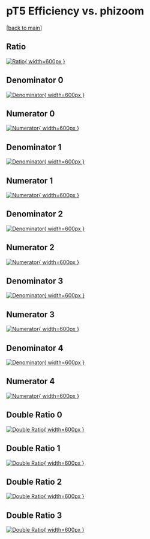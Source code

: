 # pT5 Efficiency vs. phizoom

[[back to main](./)]



## Ratio

[![Ratio](../mtv/var/pT5_loweta_0_1_eff_phizoom.png){ width=600px }](../mtv/var/pT5_loweta_0_1_eff_phizoom.pdf)

## Denominator 0

[![Denominator](../mtv/den/pT5_loweta_0_1_eff_phizoom_den0.png){ width=600px }](../mtv/den/pT5_loweta_0_1_eff_phizoom_den0.pdf)

## Numerator 0

[![Numerator](../mtv/num/pT5_loweta_0_1_eff_phizoom_num0.png){ width=600px }](../mtv/num/pT5_loweta_0_1_eff_phizoom_num0.pdf)

## Denominator 1

[![Denominator](../mtv/den/pT5_loweta_0_1_eff_phizoom_den1.png){ width=600px }](../mtv/den/pT5_loweta_0_1_eff_phizoom_den1.pdf)

## Numerator 1

[![Numerator](../mtv/num/pT5_loweta_0_1_eff_phizoom_num1.png){ width=600px }](../mtv/num/pT5_loweta_0_1_eff_phizoom_num1.pdf)

## Denominator 2

[![Denominator](../mtv/den/pT5_loweta_0_1_eff_phizoom_den2.png){ width=600px }](../mtv/den/pT5_loweta_0_1_eff_phizoom_den2.pdf)

## Numerator 2

[![Numerator](../mtv/num/pT5_loweta_0_1_eff_phizoom_num2.png){ width=600px }](../mtv/num/pT5_loweta_0_1_eff_phizoom_num2.pdf)

## Denominator 3

[![Denominator](../mtv/den/pT5_loweta_0_1_eff_phizoom_den3.png){ width=600px }](../mtv/den/pT5_loweta_0_1_eff_phizoom_den3.pdf)

## Numerator 3

[![Numerator](../mtv/num/pT5_loweta_0_1_eff_phizoom_num3.png){ width=600px }](../mtv/num/pT5_loweta_0_1_eff_phizoom_num3.pdf)

## Denominator 4

[![Denominator](../mtv/den/pT5_loweta_0_1_eff_phizoom_den4.png){ width=600px }](../mtv/den/pT5_loweta_0_1_eff_phizoom_den4.pdf)

## Numerator 4

[![Numerator](../mtv/num/pT5_loweta_0_1_eff_phizoom_num4.png){ width=600px }](../mtv/num/pT5_loweta_0_1_eff_phizoom_num4.pdf)

## Double Ratio 0

[![Double Ratio](../mtv/ratio/pT5_loweta_0_1_eff_phizoom_ratio0.png){ width=600px }](../mtv/ratio/pT5_loweta_0_1_eff_phizoom_ratio0.pdf)

## Double Ratio 1

[![Double Ratio](../mtv/ratio/pT5_loweta_0_1_eff_phizoom_ratio1.png){ width=600px }](../mtv/ratio/pT5_loweta_0_1_eff_phizoom_ratio1.pdf)

## Double Ratio 2

[![Double Ratio](../mtv/ratio/pT5_loweta_0_1_eff_phizoom_ratio2.png){ width=600px }](../mtv/ratio/pT5_loweta_0_1_eff_phizoom_ratio2.pdf)

## Double Ratio 3

[![Double Ratio](../mtv/ratio/pT5_loweta_0_1_eff_phizoom_ratio3.png){ width=600px }](../mtv/ratio/pT5_loweta_0_1_eff_phizoom_ratio3.pdf)

